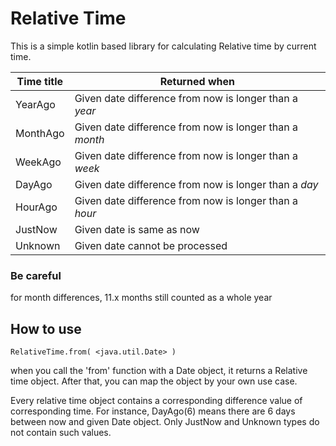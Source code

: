 # Relative Time #
This is a simple kotlin based library for calculating Relative time by current time.

| Time title | Returned when                                           |
|------------|---------------------------------------------------------|
| YearAgo    | Given date difference from now is longer than a _year_  |
| MonthAgo   | Given date difference from now is longer than a _month_ |
| WeekAgo    | Given date difference from now is longer than a _week_  |
| DayAgo     | Given date difference from now is longer than a _day_   |
| HourAgo    | Given date difference from now is longer than a _hour_  |
| JustNow    | Given date is same as now                               |
| Unknown    | Given date cannot be processed                          |
### Be careful ###
for month differences, 11.x months still counted as a whole year 

## How to use ##
    RelativeTime.from( <java.util.Date> ) 
when you call the 'from' function with a Date object, it returns a Relative time object. After that, you can map the 
object by your own use case.

Every relative time object contains a corresponding difference value of corresponding time. For instance,
DayAgo(6) means there are 6 days between now and given Date object. Only JustNow and Unknown types do not contain 
such values. 

